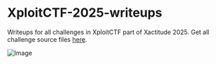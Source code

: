 # XploitCTF-2025-writeups
Writeups for all challenges in XploitCTF part of Xactitude 2025. Get all challenge source files [here](https://github.com/redtrib3/xploit-xactitude-25).


![Image](https://github.com/user-attachments/assets/a77f72fd-2589-4a21-a62c-066c99630399)

